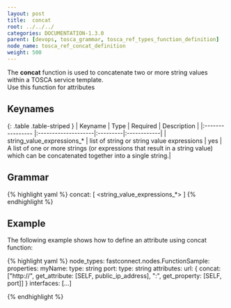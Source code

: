 ```yaml
---
layout: post
title:  concat
root: ../../../
categories: DOCUMENTATION-1.3.0
parent: [devops, tosca_grammar, tosca_ref_types_function_definition]
node_name: tosca_ref_concat_definition
weight: 500
---
```


The **concat** function  is used to concatenate two or more string values within a TOSCA service template.  
Use this function for attributes
## Keynames

{: .table .table-striped }
| Keyname                    | Type                | Required | Description |
|:----------------           |:--------------------|:---------|:------------|
| string_value_expressions_* | list of string or string value expressions              | yes      | A list of one or more strings (or expressions that result in a string value) which can be concatenated together into a single string.|

## Grammar

{% highlight yaml %}
concat: [ <string_value_expressions_*> ] 
{% endhighlight %}

## Example

The following example shows how to define an attribute using concat function:

{% highlight yaml %}
node_types:
  fastconnect.nodes.FunctionSample:
    properties:
      myName:
        type: string
      port:
        type: string
    attributes:
      url: { concat:  ["http://", get_attribute: [SELF, public_ip_address], ":", get_property: [SELF, port]] }
    interfaces:
      [...]
            
{% endhighlight %}
